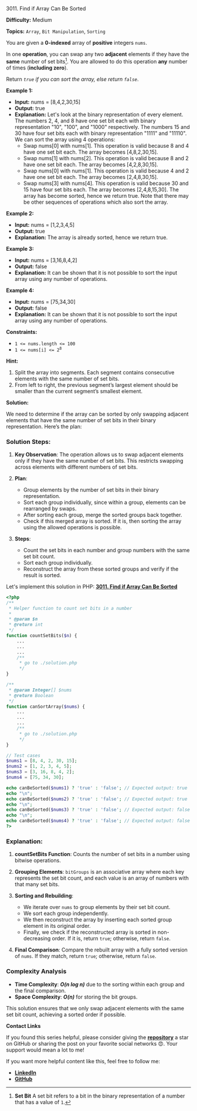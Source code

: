 3011\. Find if Array Can Be Sorted

**Difficulty:** Medium

**Topics:** `Array`, `Bit Manipulation`, `Sorting`

You are given a **0-indexed** array of **positive** integers `nums`.

In one **operation**, you can swap any two **adjacent** elements if they have the **same** number of set bits[^1]. You are allowed to do this operation **any** number of times (**including zero**).

Return _`true` if you can sort the array, else return `false`_.

**Example 1:**

- **Input:** nums = [8,4,2,30,15]
- **Output:** true
- **Explanation:** Let's look at the binary representation of every element. The numbers 2, 4, and 8 have one set bit each with binary representation "10", "100", and "1000" respectively. The numbers 15 and 30 have four set bits each with binary representation "1111" and "11110".
  We can sort the array using 4 operations:
  - Swap nums[0] with nums[1]. This operation is valid because 8 and 4 have one set bit each. The array becomes [4,8,2,30,15].
  - Swap nums[1] with nums[2]. This operation is valid because 8 and 2 have one set bit each. The array becomes [4,2,8,30,15].
  - Swap nums[0] with nums[1]. This operation is valid because 4 and 2 have one set bit each. The array becomes [2,4,8,30,15].
  - Swap nums[3] with nums[4]. This operation is valid because 30 and 15 have four set bits each. The array becomes [2,4,8,15,30].
    The array has become sorted, hence we return true.
    Note that there may be other sequences of operations which also sort the array.

**Example 2:**

- **Input:** nums = [1,2,3,4,5]
- **Output:** true
- **Explanation:** The array is already sorted, hence we return true.


**Example 3:**

- **Input:** nums = [3,16,8,4,2]
- **Output:** false
- **Explanation:** It can be shown that it is not possible to sort the input array using any number of operations.

**Example 4:**

- **Input:** nums = [75,34,30]
- **Output:** false
- **Explanation:** It can be shown that it is not possible to sort the input array using any number of operations.


**Constraints:**

- `1 <= nums.length <= 100`
- <code>1 <= nums[i] <= 2<sup>8</sup></code>


**Hint:**
1. Split the array into segments. Each segment contains consecutive elements with the same number of set bits.
2. From left to right, the previous segment’s largest element should be smaller than the current segment’s smallest element.

[^1]: **Set Bit** A set bit refers to a bit in the binary representation of a number that has a value of `1`.

**Solution:**

We need to determine if the array can be sorted by only swapping adjacent elements that have the same number of set bits in their binary representation. Here’s the plan:

### Solution Steps:

1. **Key Observation**: The operation allows us to swap adjacent elements only if they have the same number of set bits. This restricts swapping across elements with different numbers of set bits.

2. **Plan**:
   - Group elements by the number of set bits in their binary representation.
   - Sort each group individually, since within a group, elements can be rearranged by swaps.
   - After sorting each group, merge the sorted groups back together.
   - Check if this merged array is sorted. If it is, then sorting the array using the allowed operations is possible.

3. **Steps**:
   - Count the set bits in each number and group numbers with the same set bit count.
   - Sort each group individually.
   - Reconstruct the array from these sorted groups and verify if the result is sorted.

Let's implement this solution in PHP: **[3011. Find if Array Can Be Sorted](https://github.com/mah-shamim/leet-code-in-php/tree/main/algorithms/003011-find-if-array-can-be-sorted/solution.php)**

```php
<?php
/**
 * Helper function to count set bits in a number
 *
 * @param $n
 * @return int
 */
function countSetBits($n) {
    ...
    ...
    ...
    /**
     * go to ./solution.php
     */
}

/**
 * @param Integer[] $nums
 * @return Boolean
 */
function canSortArray($nums) {
    ...
    ...
    ...
    /**
     * go to ./solution.php
     */
}

// Test cases
$nums1 = [8, 4, 2, 30, 15];
$nums2 = [1, 2, 3, 4, 5];
$nums3 = [3, 16, 8, 4, 2];
$nums4 = [75, 34, 30];

echo canBeSorted($nums1) ? 'true' : 'false'; // Expected output: true
echo "\n";
echo canBeSorted($nums2) ? 'true' : 'false'; // Expected output: true
echo "\n";
echo canBeSorted($nums3) ? 'true' : 'false'; // Expected output: false
echo "\n";
echo canBeSorted($nums4) ? 'true' : 'false'; // Expected output: false
?>
```

### Explanation:

1. **countSetBits Function**: Counts the number of set bits in a number using bitwise operations.
2. **Grouping Elements**: `bitGroups` is an associative array where each key represents the set bit count, and each value is an array of numbers with that many set bits.
3. **Sorting and Rebuilding**:
   - We iterate over `nums` to group elements by their set bit count.
   - We sort each group independently.
   - We then reconstruct the array by inserting each sorted group element in its original order.
   - Finally, we check if the reconstructed array is sorted in non-decreasing order. If it is, return `true`; otherwise, return `false`.

4. **Final Comparison**: Compare the rebuilt array with a fully sorted version of `nums`. If they match, return `true`; otherwise, return `false`.

### Complexity Analysis

- **Time Complexity**: _**O(n log n)**_ due to the sorting within each group and the final comparison.
- **Space Complexity**: _**O(n)**_ for storing the bit groups.

This solution ensures that we only swap adjacent elements with the same set bit count, achieving a sorted order if possible.

**Contact Links**

If you found this series helpful, please consider giving the **[repository](https://github.com/mah-shamim/leet-code-in-php)** a star on GitHub or sharing the post on your favorite social networks 😍. Your support would mean a lot to me!

If you want more helpful content like this, feel free to follow me:

- **[LinkedIn](https://www.linkedin.com/in/arifulhaque/)**
- **[GitHub](https://github.com/mah-shamim)**

